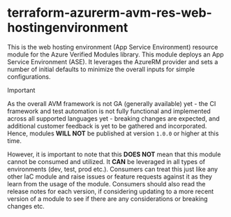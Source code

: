 # terraform-azurerm-avm-res-web-hostingenvironment

This is the web hosting environment (App Service Environment) resource module for the Azure Verified Modules library.  This module deploys an App Service Environment (ASE).  It leverages the AzureRM provider and sets a number of initial defaults to minimize the overall inputs for simple configurations. 

> [!IMPORTANT]
> As the overall AVM framework is not GA (generally available) yet - the CI framework and test automation is not fully functional and implemented across all supported languages yet - breaking changes are expected, and additional customer feedback is yet to be gathered and incorporated. Hence, modules **WILL NOT** be published at version `1.0.0` or higher at this time.
> 
> However, it is important to note that this **DOES NOT** mean that this module cannot be consumed and utilized. It **CAN** be leveraged in all types of environments (dev, test, prod etc.). Consumers can treat this just like any other IaC module and raise issues or feature requests against it as they learn from the usage of the module. Consumers should also read the release notes for each version, if considering updating to a more recent version of a module to see if there are any considerations or breaking changes etc.
